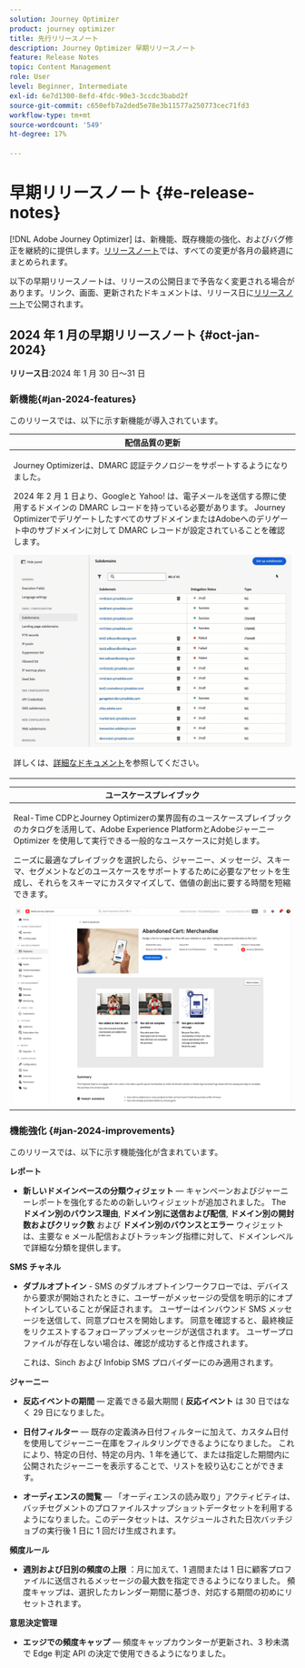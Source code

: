 ```yaml
---
solution: Journey Optimizer
product: journey optimizer
title: 先行リリースノート
description: Journey Optimizer 早期リリースノート
feature: Release Notes
topic: Content Management
role: User
level: Beginner, Intermediate
exl-id: 6e7d1300-8efd-4fdc-90e3-3ccdc3babd2f
source-git-commit: c650efb7a2ded5e78e3b11577a250773cec71fd3
workflow-type: tm+mt
source-wordcount: '549'
ht-degree: 17%

---
```


# 早期リリースノート {#e-release-notes}

[!DNL Adobe Journey Optimizer] は、新機能、既存機能の強化、およびバグ修正を継続的に提供します。[リリースノート](release-notes.md)では、すべての変更が各月の最終週にまとめられます。

以下の早期リリースノートは、リリースの公開日まで予告なく変更される場合があります。リンク、画面、更新されたドキュメントは、リリース日に[リリースノート](release-notes.md)で公開されます。

## 2024 年 1 月の早期リリースノート {#oct-jan-2024}

**リリース日**:2024 年 1 月 30 日～31 日

### 新機能{#jan-2024-features}

このリリースでは、以下に示す新機能が導入されています。


<table>
<thead>
<tr>
<th><strong>配信品質の更新</strong><br/></th>
</tr>
</thead>
<tbody>
<tr>
<td>
<p>Journey Optimizerは、DMARC 認証テクノロジーをサポートするようになりました。</p>
<p>2024 年 2 月 1 日より、Googleと Yahoo! は、電子メールを送信する際に使用するドメインの DMARC レコードを持っている必要があります。 Journey OptimizerでデリゲートしたすべてのサブドメインまたはAdobeへのデリゲート中のサブドメインに対して DMARC レコードが設定されていることを確認します。</p>
<img src="assets/do-not-localize/dmarc.gif"/>
<p>詳しくは、<a href="../configuration/dmarc-record-update.md">詳細なドキュメント</a>を参照してください。</p>
</tr>
</tbody>
</table>

<table>
<thead>
<tr>
<th><strong>ユースケースプレイブック</strong><br/></th>
</tr>
</thead>
<tbody>
<tr>
<td>
<p>Real-Time CDPとJourney Optimizerの業界固有のユースケースプレイブックのカタログを活用して、Adobe Experience PlatformとAdobeジャーニーOptimizer を使用して実行できる一般的なユースケースに対処します。</p><p>ニーズに最適なプレイブックを選択したら、ジャーニー、メッセージ、スキーマ、セグメントなどのユースケースをサポートするために必要なアセットを生成し、それらをスキーマにカスタマイズして、価値の創出に要する時間を短縮できます。</p>
<img src="assets/playbooks-detail.png"/>
<!--<p>For more information, refer to the <a href="../start/">detailed documentation</a>.</p>-->
</tr>
</tbody>
</table>

### 機能強化 {#jan-2024-improvements}

このリリースでは、以下に示す機能強化が含まれています。

**レポート**

* **新しいドメインベースの分類ウィジェット**  — キャンペーンおよびジャーニーレポートを強化するための新しいウィジェットが追加されました。 The **ドメイン別のバウンス理由**, **ドメイン別に送信および配信**, **ドメイン別の開封数およびクリック数** および **ドメイン別のバウンスとエラー** ウィジェットは、主要な e メール配信およびトラッキング指標に対して、ドメインレベルで詳細な分類を提供します。

**SMS チャネル**

* **ダブルオプトイン** - SMS のダブルオプトインワークフローでは、デバイスから要求が開始されたときに、ユーザーがメッセージの受信を明示的にオプトインしていることが保証されます。 ユーザーはインバウンド SMS メッセージを送信して、同意プロセスを開始します。 同意を確認すると、最終検証をリクエストするフォローアップメッセージが送信されます。 ユーザープロファイルが存在しない場合は、確認が成功すると作成されます。

  これは、Sinch および Infobip SMS プロバイダーにのみ適用されます。

**ジャーニー**

* **反応イベントの期間**  — 定義できる最大期間 ( **反応イベント** は 30 日ではなく 29 日になりました。

* **日付フィルター**  — 既存の定義済み日付フィルターに加えて、カスタム日付を使用してジャーニー在庫をフィルタリングできるようになりました。 これにより、特定の日付、特定の月内、1 年を通じて、または指定した期間内に公開されたジャーニーを表示することで、リストを絞り込むことができます。

* **オーディエンスの閲覧**   — 「オーディエンスの読み取り」アクティビティは、バッチセグメントのプロファイルスナップショットデータセットを利用するようになりました。このデータセットは、スケジュールされた日次バッチジョブの実行後 1 日に 1 回だけ生成されます。

**頻度ルール**

* **週別および日別の頻度の上限** ：月に加えて、1 週間または 1 日に顧客プロファイルに送信されるメッセージの最大数を指定できるようになりました。 頻度キャップは、選択したカレンダー期間に基づき、対応する期間の初めにリセットされます。


**意思決定管理**

* **エッジでの頻度キャップ**  — 頻度キャップカウンターが更新され、3 秒未満で Edge 判定 API の決定で使用できるようになりました。